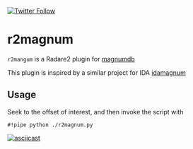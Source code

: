 [![Twitter Follow](https://img.shields.io/twitter/follow/securisec.svg?style=social&label=Follow)]()

# r2magnum

`r2mangum` is a Radare2 plugin for [magnumdb](https://magnumdb.com/)

This plugin is inspired by a similar project for IDA [idamagnum](https://github.com/lucasg/idamagnum)

## Usage
Seek to the offset of interest, and then invoke the script with 
```
#!pipe python ./r2magnum.py
```

[![asciicast](https://asciinema.org/a/269490.png)](https://asciinema.org/a/269490)